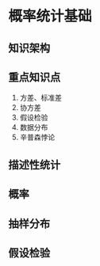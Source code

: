 # 概率统计基础
## 知识架构


## 重点知识点
1. 方差、标准差
2. 协方差
3. 假设检验
4. 数据分布
5. 辛普森悖论


## 描述性统计
## 概率
## 抽样分布
## 假设检验
